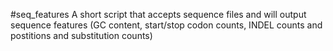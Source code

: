#seq_features
A short script that accepts sequence files and will output sequence features (GC content, start/stop codon counts, INDEL counts and postitions and substitution counts)
